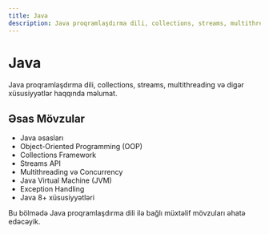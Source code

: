 ```yaml
---
title: Java
description: Java proqramlaşdırma dili, collections, streams, multithreading və digər xüsusiyyətlər.
---
```


# Java

Java proqramlaşdırma dili, collections, streams, multithreading və digər xüsusiyyətlər haqqında məlumat.

## Əsas Mövzular

- Java əsasları
- Object-Oriented Programming (OOP)
- Collections Framework
- Streams API
- Multithreading və Concurrency
- Java Virtual Machine (JVM)
- Exception Handling
- Java 8+ xüsusiyyətləri

Bu bölmədə Java proqramlaşdırma dili ilə bağlı müxtəlif mövzuları əhatə edəcəyik.
